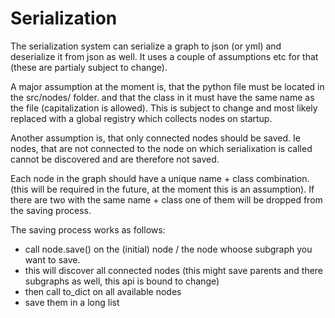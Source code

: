 # Serialization

The serialization system can serialize a graph to json (or yml) and deserialize it from json as well.
It uses a couple of assumptions etc for that (these are partialy subject to change).

A major assumption at the moment is, that the python file must be located in the src/nodes/ folder. and that the class in it must have the same name as the file (capitalization is allowed).
This is subject to change and most likely replaced with a global registry which collects nodes on startup.

Another assumption is, that only connected nodes should be saved. Ie nodes, that are not connected to the node on which serialixation is called cannot be discovered and are therefore not saved.

Each node in the graph should have a unique name + class combination. (this will be required in the future, at the moment this is an assumption). If there are two with the same name + class one of them will be dropped from the saving process.

The saving process works as follows:
- call node.save() on the (initial) node / the node whoose subgraph you want to save. 
- this will discover all connected nodes (this might save parents and there subgraphs as well, this api is bound to change)
- then call to_dict on all available nodes 
- save them in a long list